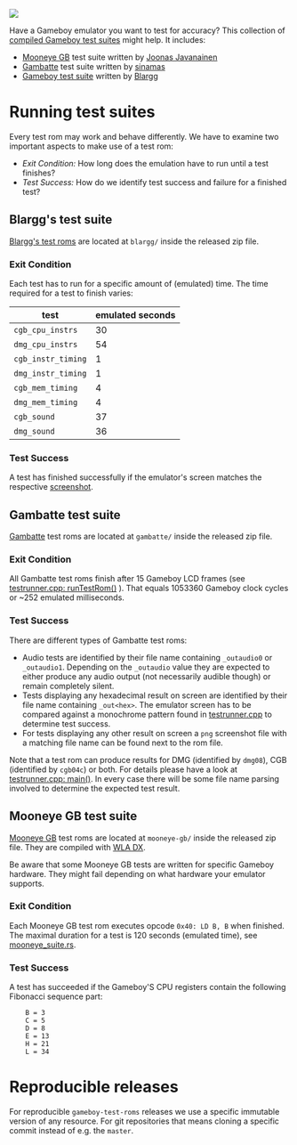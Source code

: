 ![](https://github.com/c-sp/gameboy-test-roms/workflows/build%20and%20release/badge.svg)

Have a Gameboy emulator you want to test for accuracy?
This collection of
[compiled Gameboy test suites](https://github.com/c-sp/gameboy-test-roms/releases)
might help.
It includes:

* [Mooneye GB](https://github.com/Gekkio/mooneye-gb)
  test suite written by
  [Joonas Javanainen](https://github.com/Gekkio)
* [Gambatte](https://github.com/sinamas/gambatte)
  test suite written by
  [sinamas](https://github.com/sinamas)
* [Gameboy test suite](https://github.com/retrio/gb-test-roms)
  written by
  [Blargg](http://blargg.8bitalley.com/)



# Running test suites

Every test rom may work and behave differently.
We have to examine two important aspects to make use of a test rom:

* *Exit Condition:*
  How long does the emulation have to run until a test finishes?
* *Test Success:*
  How do we identify test success and failure for a finished test?



## Blargg's test suite

[Blargg's test roms](https://github.com/retrio/gb-test-roms)
are located at `blargg/` inside the released zip file.

### Exit Condition

Each test has to run for a specific amount of (emulated) time.
The time required for a test to finish varies:

| test | emulated seconds |
|---|---|
| `cgb_cpu_instrs` | 30 |
| `dmg_cpu_instrs` | 54 |
| `cgb_instr_timing` | 1 |
| `dmg_instr_timing` | 1 |
| `cgb_mem_timing` | 4 |
| `dmg_mem_timing` | 4 |
| `cgb_sound` | 37 |
| `dmg_sound` | 36 |

### Test Success

A test has finished successfully if the emulator's screen matches the
respective [screenshot](src/blargg-expected).



## Gambatte test suite

[Gambatte](https://github.com/sinamas/gambatte)
test roms are located at `gambatte/` inside the released zip file.

### Exit Condition

All Gambatte test roms finish after 15 Gameboy LCD frames (see
[testrunner.cpp: runTestRom()](https://github.com/sinamas/gambatte/blob/master/test/testrunner.cpp)
).
That equals 1053360 Gameboy clock cycles or ~252 emulated milliseconds.

### Test Success

There are different types of Gambatte test roms:

* Audio tests are identified by their file name containing `_outaudio0` or
  `_outaudio1`.
  Depending on the `_outaudio` value they are expected to either produce any
  audio output (not necessarily audible though) or remain completely silent.
* Tests displaying any hexadecimal result on screen are identified by their
  file name containing `_out<hex>`.
  The emulator screen has to be compared against a monochrome pattern found in
  [testrunner.cpp](https://github.com/sinamas/gambatte/blob/master/test/testrunner.cpp)
  to determine test success.
* For tests displaying any other result on screen a `png` screenshot file
  with a matching file name can be found next to the rom file.

Note that a test rom can produce results for DMG (identified by `dmg08`),
CGB (identified by `cgb04c`) or both.
For details please have a look at
[testrunner.cpp: main()](https://github.com/sinamas/gambatte/blob/master/test/testrunner.cpp).
In every case there will be some file name parsing involved to determine the
expected test result.



## Mooneye GB test suite

[Mooneye GB](https://github.com/Gekkio/mooneye-gb)
test roms are located at `mooneye-gb/` inside the released zip file.
They are compiled with [WLA DX](https://github.com/vhelin/wla-dx).

Be aware that some Mooneye GB tests are written for specific Gameboy hardware.
They might fail depending on what hardware your emulator supports.

### Exit Condition

Each Mooneye GB test rom executes opcode `0x40: LD B, B` when finished.
The maximal duration for a test is 120 seconds (emulated time),
see [mooneye_suite.rs](https://github.com/Gekkio/mooneye-gb/blob/master/core/tests/mooneye_suite.rs).

### Test Success

A test has succeeded if the Gameboy'S CPU registers contain the following
Fibonacci sequence part:
```
    B = 3
    C = 5
    D = 8
    E = 13
    H = 21
    L = 34
```



# Reproducible releases

For reproducible `gameboy-test-roms` releases we use a specific immutable
version of any resource.
For git repositories that means cloning a specific commit instead of e.g. the
`master`.
